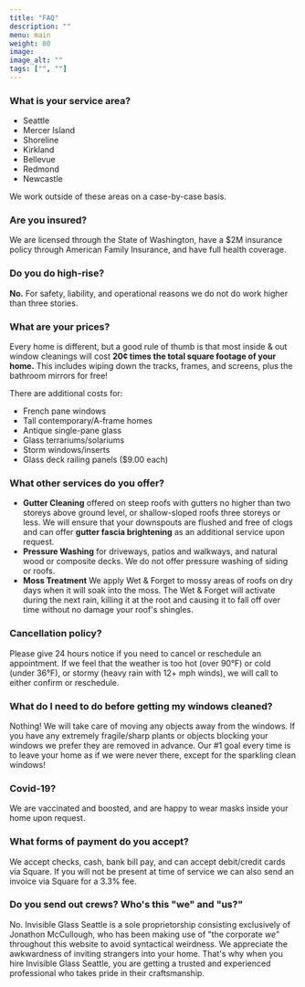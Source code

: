 ```yaml
---
title: "FAQ"
description: ""
menu: main
weight: 80
image: 
image_alt: ""
tags: ["", ""]
---
```

### What is your service area?
* Seattle
* Mercer Island
* Shoreline
* Kirkland
* Bellevue
* Redmond
* Newcastle

We work outside of these areas on a case-by-case basis.

### Are you insured?
We are licensed through the State of Washington, have a $2M insurance policy through American Family Insurance, and have full health coverage.

### Do you do high-rise?
**No.** For safety, liability, and operational reasons we do not do work higher than three stories.

### What are your prices?
Every home is different, but a good rule of thumb is that most inside & out window cleanings will cost **20¢ times the total square footage of your home.** This includes wiping down the tracks, frames, and screens, plus the bathroom mirrors for free!

There are additional costs for:
* French pane windows 
* Tall contemporary/A-frame homes
* Antique single-pane glass
* Glass terrariums/solariums
* Storm windows/inserts
* Glass deck railing panels ($9.00 each)

### What other services do you offer?
* **Gutter Cleaning** offered on steep roofs with gutters no higher than two storeys above ground level, or shallow-sloped roofs three storeys or less. We will ensure that your downspouts are flushed and free of clogs and can offer **gutter fascia brightening** as an additional service upon request.
* **Pressure Washing** for driveways, patios and walkways, and natural wood or composite decks. We do not offer pressure washing of siding or roofs.
* **Moss Treatment** We apply Wet & Forget to mossy areas of roofs on dry days when it will soak into the moss. The Wet & Forget will activate during the next rain, killing it at the root and causing it to fall off over time without no damage your roof's shingles.

### Cancellation policy?
Please give 24 hours notice if you need to cancel or reschedule an appointment. If we feel that the weather is too hot (over 90°F) or cold (under 36°F), or stormy (heavy rain with 12+ mph winds), we will call to either confirm or reschedule.

### What do I need to do before getting my windows cleaned?
Nothing! We will take care of moving any objects away from the windows. If you have any extremely fragile/sharp plants or objects blocking your windows we prefer they are removed in advance. Our #1 goal every time is to leave your home as if we were never there, except for the sparkling clean windows!

### Covid-19?
We are vaccinated and boosted, and are happy to wear masks inside your home upon request.

### What forms of payment do you accept?
We accept checks, cash, bank bill pay, and can accept debit/credit cards via Square. If you will not be present at time of service we can also send an invoice via Square for a 3.3% fee.

### Do you send out crews? Who's this "we" and "us?"
No. Invisible Glass Seattle is a sole proprietorship consisting exclusively of Jonathon McCullough, who has been making use of "the corporate *we*" throughout this website to avoid syntactical weirdness. We appreciate the awkwardness of inviting strangers into your home. That's why when you hire Invisible Glass Seattle, you are getting a trusted and experienced professional who takes pride in their craftsmanship.
